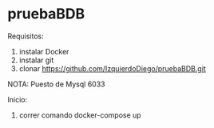 # pruebaBDB

Requisitos:

1. instalar Docker
2. instalar git
3. clonar https://github.com/IzquierdoDiego/pruebaBDB.git

NOTA: 
Puesto de Mysql 6033

Inicio: 
1. correr comando docker-compose up
